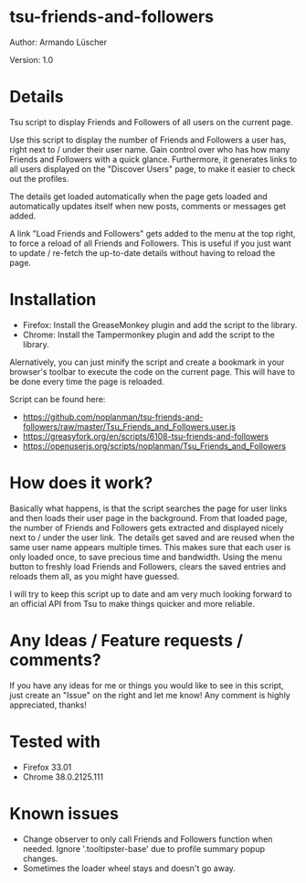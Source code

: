 tsu-friends-and-followers
=========================
Author: Armando Lüscher

Version: 1.0

Details
=======
Tsu script to display Friends and Followers of all users on the current page.

Use this script to display the number of Friends and Followers a user has, right next to / under their user name.
Gain control over who has how many Friends and Followers with a quick glance.
Furthermore, it generates links to all users displayed on the "Discover Users" page, to make it easier to check out the profiles.

The details get loaded automatically when the page gets loaded and automatically updates itself when new posts, comments or messages get added.

A link "Load Friends and Followers" gets added to the menu at the top right, to force a reload of all Friends and Followers. This is useful if you just want to update / re-fetch the up-to-date details without having to reload the page.


Installation
============
- Firefox: Install the GreaseMonkey plugin and add the script to the library.
- Chrome: Install the Tampermonkey plugin and add the script to the library.

Alernatively, you can just minify the script and create a bookmark in your browser's toolbar to execute the code on the current page. This will have to be done every time the page is reloaded.

Script can be found here:
- https://github.com/noplanman/tsu-friends-and-followers/raw/master/Tsu_Friends_and_Followers.user.js
- https://greasyfork.org/en/scripts/6108-tsu-friends-and-followers
- https://openuserjs.org/scripts/noplanman/Tsu_Friends_and_Followers

How does it work?
=================
Basically what happens, is that the script searches the page for user links and then loads their user page in the background. From that loaded page, the number of Friends and Followers gets extracted and displayed nicely next to / under the user link.
The details get saved and are reused when the same user name appears multiple times. This makes sure that each user is only loaded once, to save precious time and bandwidth. Using the menu button to freshly load Friends and Followers, clears the saved entries and reloads them all, as you might have guessed.

I will try to keep this script up to date and am very much looking forward to an official API from Tsu to make things quicker and more reliable.


Any Ideas / Feature requests / comments?
========================================
If you have any ideas for me or things you would like to see in this script, just create an "Issue" on the right and let me know!
Any comment is highly appreciated, thanks!


Tested with
===========
- Firefox 33.01
- Chrome 38.0.2125.111


Known issues
============
- Change observer to only call Friends and Followers function when needed. Ignore '.tooltipster-base' due to profile summary popup changes.
- Sometimes the loader wheel stays and doesn't go away.